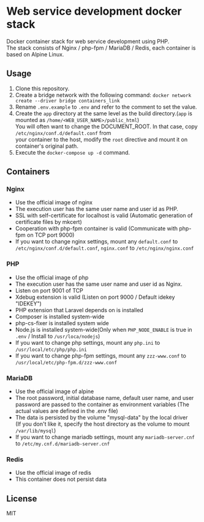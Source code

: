 # Web service development docker stack

Docker container stack for web service development using PHP.  
The stack consists of Nginx / php-fpm / MariaDB / Redis, each container is based on Alpine Linux.

## Usage

1. Clone this repository.
2. Create a bridge network with the following command: `docker network create --driver bridge containers_link`
3. Rename `.env.example` to `.env` and refer to the comment to set the value.
4. Create the `app` directory at the same level as the build directory.(`app` is mounted as `/home/<WEB_USER_NAME>/public_html`)  
  You will often want to change the DOCUMENT_ROOT. In that case, copy `/etc/nginx/conf.d/default.conf` from  
  your container to the host, modify the `root` directive and mount it on container's original path.
5. Execute the `docker-compose up -d` command.

## Containers

### Nginx

- Use the official image of nginx
- The execution user has the same user name and user id as PHP.
- SSL with self-certificate for localhost is valid (Automatic generation of certificate files by mkcert)
- Cooperation with php-fpm container is valid (Communicate with php-fpm on TCP port 9000)
- If you want to change nginx settings, mount any `default.conf` to `/etc/nginx/conf.d/default.conf`, `nginx.conf` to `/etc/nginx/nginx.conf`

### PHP

- Use the official image of php
- The execution user has the same user name and user id as Nginx.
- Listen on port 9001 of TCP
- Xdebug extension is valid (Listen on port 9000 / Default idekey "IDEKEY")
- PHP extension that Laravel depends on is installed
- Composer is installed system-wide
- php-cs-fixer is installed system wide
- Node.js is installed system-wide(Only when `PHP_NODE_ENABLE` is true in `.env` / Install to `/usr/loca/nodejs`)
- If you want to change php settings, mount any `php.ini` to `/usr/local/etc/php/php.ini`
- If you want to change php-fpm settings, mount any `zzz-www.conf` to `/usr/local/etc/php-fpm.d/zzz-www.conf`

### MariaDB

- Use the official image of alpine
- The root password, initial database name, default user name, and user password are passed to the container as environment variables (The actual values are defined in the .env file)
- The data is persisted by the volume "mysql-data" by the local driver  
   (If you don't like it, specify the host directory as the volume to mount `/var/lib/mysql`)
- If you want to change mariadb settings, mount any `mariadb-server.cnf` to `/etc/my.cnf.d/mariadb-server.cnf`

### Redis

- Use the official image of redis
- This container does not persist data

## License

MIT
